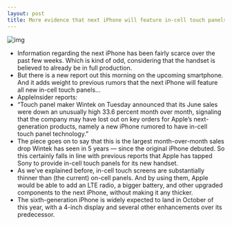 ```yaml
---
layout: post
title: More evidence that next iPhone will feature in-cell touch panels
---
```

![img](http://media.idownloadblog.com/wp-content/uploads/2012/04/iphone-4-corner.jpg)
* Information regarding the next iPhone has been fairly scarce over the past few weeks. Which is kind of odd, considering that the handset is believed to already be in full production.
* But there is a new report out this morning on the upcoming smartphone. And it adds weight to previous rumors that the next iPhone will feature all new in-cell touch panels…
* AppleInsider reports:
* “Touch panel maker Wintek on Tuesday announced that its June sales were down an unusually high 33.6 percent month over month, signaling that the company may have lost out on key orders for Apple’s next-generation products, namely a new iPhone rumored to have in-cell touch panel technology.”
* The piece goes on to say that this is the largest month-over-month sales drop Wintek has seen in 5 years — since the original iPhone debuted. So this certainly falls in line with previous reports that Apple has tapped Sony to provide in-cell touch panels for its new handset.
* As we’ve explained before, in-cell touch screens are substantially thinner than (the current) on-cell panels. And by using them, Apple would be able to add an LTE radio, a bigger battery, and other upgraded components to the next iPhone, without making it any thicker.
* The sixth-generation iPhone is widely expected to land in October of this year, with a 4-inch display and several other enhancements over its predecessor.

